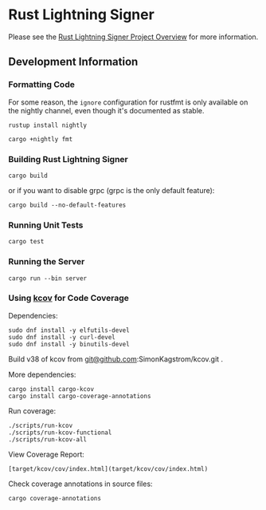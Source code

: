 # Rust Lightning Signer

Please see the
[Rust Lightning Signer Project Overview](https://gitlab.com/lightning-signer/docs/-/blob/master/README.md)
for more information.

## Development Information

### Formatting Code

For some reason, the `ignore` configuration for rustfmt is only available on the nightly channel,
even though it's documented as stable.

    rustup install nightly

    cargo +nightly fmt

### Building Rust Lightning Signer

    cargo build

or if you want to disable grpc (grpc is the only default feature):

    cargo build --no-default-features
    
### Running Unit Tests

    cargo test
    
### Running the Server

    cargo run --bin server

### Using [kcov](https://github.com/SimonKagstrom/kcov) for Code Coverage

Dependencies:

    sudo dnf install -y elfutils-devel
    sudo dnf install -y curl-devel
    sudo dnf install -y binutils-devel

Build v38 of kcov from git@github.com:SimonKagstrom/kcov.git .

More dependencies:

    cargo install cargo-kcov
    cargo install cargo-coverage-annotations

Run coverage:

    ./scripts/run-kcov
    ./scripts/run-kcov-functional
    ./scripts/run-kcov-all
        
View Coverage Report:

    [target/kcov/cov/index.html](target/kcov/cov/index.html)

Check coverage annotations in source files:

    cargo coverage-annotations
